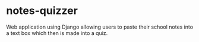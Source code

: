 # notes-quizzer
Web application using Django allowing users to paste their school notes into a text box which then is made into a quiz.
